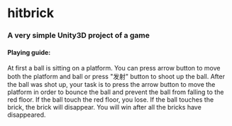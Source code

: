 # hitbrick
### A very simple Unity3D project of a game
#### Playing guide:
At first a ball is sitting on a platform. You can press arrow button to move both the platform and ball or press "发射" button to shoot up the ball. After the ball was shot up, your task is to press the arrow button to move the platform in order to bounce the ball and prevent the ball from falling to the red floor. If the ball touch the red floor, you lose. If the ball touches the brick, the brick will disappear. You will win after all the bricks have disappeared.
